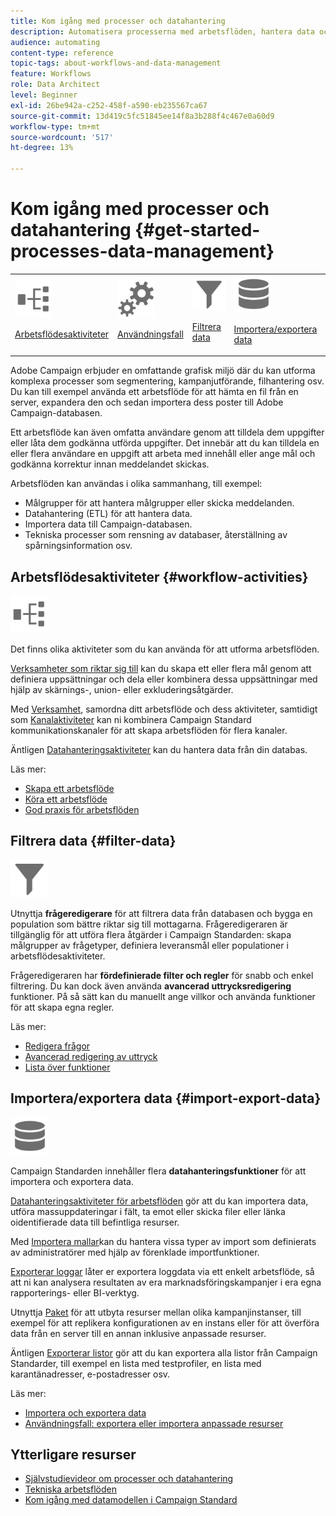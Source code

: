 ```yaml
---
title: Kom igång med processer och datahantering
description: Automatisera processerna med arbetsflöden, hantera data och målgrupper, skicka meddelanden med mera.
audience: automating
content-type: reference
topic-tags: about-workflows-and-data-management
feature: Workflows
role: Data Architect
level: Beginner
exl-id: 26be942a-c252-458f-a590-eb235567ca67
source-git-commit: 13d419c5fc51845ee14f8a3b288f4c467e0a60d9
workflow-type: tm+mt
source-wordcount: '517'
ht-degree: 13%

---
```


# Kom igång med processer och datahantering {#get-started-processes-data-management}

<table>
<tr>
<td><img src="assets/do-not-localize/icon_workflows.svg" width="60px"><p><a href="#workflow-activities">Arbetsflödesaktiviteter</a></p></td><td><img src="assets/do-not-localize/icon_activities.svg" width="60px"><p><a href="../../automating/using/workflow-created-query-with-complement.md">Användningsfall</a></p></td><td><img src="assets/do-not-localize/icon_filter.svg" width="60px"><p><a href="#filter-data">Filtrera data</a></p></td>
<td><img src="assets/do-not-localize/icon_manage.svg" width="60px"><p><a href="#import-export-data">Importera/exportera data</a></p></td></tr>
</table>

Adobe Campaign erbjuder en omfattande grafisk miljö där du kan utforma komplexa processer som segmentering, kampanjutförande, filhantering osv. Du kan till exempel använda ett arbetsflöde för att hämta en fil från en server, expandera den och sedan importera dess poster till Adobe Campaign-databasen.

Ett arbetsflöde kan även omfatta användare genom att tilldela dem uppgifter eller låta dem godkänna utförda uppgifter. Det innebär att du kan tilldela en eller flera användare en uppgift att arbeta med innehåll eller ange mål och godkänna korrektur innan meddelandet skickas.

Arbetsflöden kan användas i olika sammanhang, till exempel:

* Målgrupper för att hantera målgrupper eller skicka meddelanden.
* Datahantering (ETL) för att hantera data.
* Importera data till Campaign-databasen.
* Tekniska processer som rensning av databaser, återställning av spårningsinformation osv.

## Arbetsflödesaktiviteter {#workflow-activities}

<img src="assets/do-not-localize/icon_workflows.svg" width="60px">

Det finns olika aktiviteter som du kan använda för att utforma arbetsflöden.

[Verksamheter som riktar sig till](../../automating/using/about-targeting-activities.md) kan du skapa ett eller flera mål genom att definiera uppsättningar och dela eller kombinera dessa uppsättningar med hjälp av skärnings-, union- eller exkluderingsåtgärder.

Med [Verksamhet](../../automating/using/about-execution-activities.md), samordna ditt arbetsflöde och dess aktiviteter, samtidigt som [Kanalaktiviteter](../../automating/using/about-channel-activities.md) kan ni kombinera Campaign Standard kommunikationskanaler för att skapa arbetsflöden för flera kanaler.

Äntligen [Datahanteringsaktiviteter](../../automating/using/about-data-management-activities.md) kan du hantera data från din databas.

Läs mer:

* [Skapa ett arbetsflöde](../../automating/using/building-a-workflow.md)
* [Köra ett arbetsflöde](../../automating/using/about-workflow-execution.md)
* [God praxis för arbetsflöden](../../automating/using/best-practices-workflows.md)

## Filtrera data {#filter-data}

<img src="assets/do-not-localize/icon_filter.svg" width="60px">

Utnyttja **frågeredigerare** för att filtrera data från databasen och bygga en population som bättre riktar sig till mottagarna. Frågeredigeraren är tillgänglig för att utföra flera åtgärder i Campaign Standarden: skapa målgrupper av frågetyper, definiera leveransmål eller populationer i arbetsflödesaktiviteter.

Frågeredigeraren har **fördefinierade filter och regler** för snabb och enkel filtrering. Du kan dock även använda **avancerad uttrycksredigering** funktioner. På så sätt kan du manuellt ange villkor och använda funktioner för att skapa egna regler.

Läs mer:

* [Redigera frågor](../../automating/using/editing-queries.md)
* [Avancerad redigering av uttryck](../../automating/using/advanced-expression-editing.md)
* [Lista över funktioner](../../automating/using/list-of-functions.md)

## Importera/exportera data {#import-export-data}

<img src="assets/do-not-localize/icon_manage.svg" width="60px">

Campaign Standarden innehåller flera **datahanteringsfunktioner** för att importera och exportera data.

[Datahanteringsaktiviteter för arbetsflöden](../../automating/using/about-data-management-activities.md) gör att du kan importera data, utföra massuppdateringar i fält, ta emot eller skicka filer eller länka oidentifierade data till befintliga resurser.

Med [Importera mallar](../../automating/using/importing-data-with-import-templates.md)kan du hantera vissa typer av import som definierats av administratörer med hjälp av förenklade importfunktioner.

[Exporterar loggar](../../automating/using/exporting-logs.md) låter er exportera loggdata via ett enkelt arbetsflöde, så att ni kan analysera resultaten av era marknadsföringskampanjer i era egna rapporterings- eller BI-verktyg.

Utnyttja [Paket](../../automating/using/managing-packages.md) för att utbyta resurser mellan olika kampanjinstanser, till exempel för att replikera konfigurationen av en instans eller för att överföra data från en server till en annan inklusive anpassade resurser.

Äntligen [Exporterar listor](../../automating/using/exporting-lists.md) gör att du kan exportera alla listor från Campaign Standarder, till exempel en lista med testprofiler, en lista med karantänadresser, e-postadresser osv.

Läs mer:

* [Importera och exportera data](../../automating/using/about-data-import-and-export.md)
* [Användningsfall: exportera eller importera anpassade resurser](../../automating/using/exporting-importing-custom-resources.md)

## Ytterligare resurser

* [Självstudievideor om processer och datahantering](https://experienceleague.adobe.com/docs/campaign-standard-learn/tutorials/managing-processes-and-data/creating-a-workflow.html?lang=sv)
* [Tekniska arbetsflöden](../../administration/using/technical-workflows.md)
* [Kom igång med datamodellen i Campaign Standard](../../developing/using/get-started-data-model.md)
